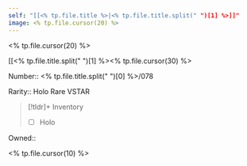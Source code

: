 ```yaml
---
self: "[[<% tp.file.title %>|<% tp.file.title.split(" ")[1] %>]]"
image: <% tp.file.cursor(20) %>
---
```


<% tp.file.cursor(20) %>

[[<% tp.file.title.split(" ")[1] %><% tp.file.cursor(30) %>

Number:: <% tp.file.title.split(" ")[0] %>/078

Rarity:: Holo Rare VSTAR

> [!tldr]+ Inventory
> - [ ] Holo

Owned:: 

<% tp.file.cursor(10) %>